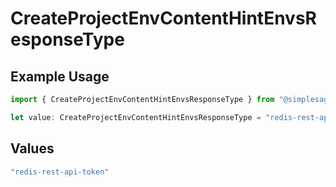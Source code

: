 # CreateProjectEnvContentHintEnvsResponseType

## Example Usage

```typescript
import { CreateProjectEnvContentHintEnvsResponseType } from "@simplesagar/vercel/models/createprojectenvop.js";

let value: CreateProjectEnvContentHintEnvsResponseType = "redis-rest-api-token";
```

## Values

```typescript
"redis-rest-api-token"
```